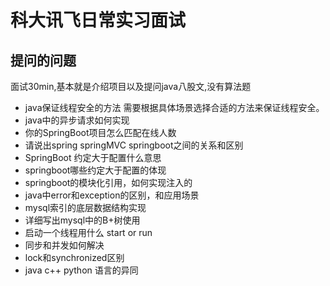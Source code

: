 # 科大讯飞日常实习面试

## 提问的问题

面试30min,基本就是介绍项目以及提问java八股文,没有算法题

* java保证线程安全的方法 需要根据具体场景选择合适的方法来保证线程安全。
* java中的异步请求如何实现
* 你的SpringBoot项目怎么匹配在线人数
* 请说出spring springMVC springboot之间的关系和区别
* SpringBoot 约定大于配置什么意思
* springboot哪些约定大于配置的体现
* springboot的模块化引用，如何实现注入的
* java中error和exception的区别，和应用场景
* mysql索引的底层数据结构实现
* 详细写出mysql中的B+树使用
* 启动一个线程用什么 start or run
* 同步和并发如何解决
* lock和synchronized区别
* java c++ python 语言的异同

